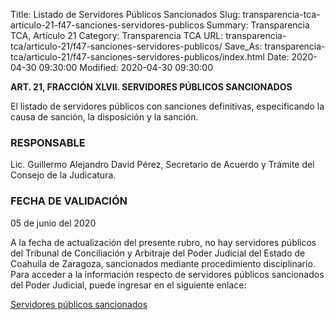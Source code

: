 Title: Listado de Servidores Públicos Sancionados
Slug: transparencia-tca-articulo-21-f47-sanciones-servidores-publicos
Summary: Transparencia TCA, Artículo 21
Category: Transparencia TCA
URL: transparencia-tca/articulo-21/f47-sanciones-servidores-publicos/
Save_As: transparencia-tca/articulo-21/f47-sanciones-servidores-publicos/index.html
Date: 2020-04-30 09:30:00
Modified: 2020-04-30 09:30:00


**ART. 21, FRACCIÓN XLVII. SERVIDORES PÚBLICOS SANCIONADOS**

El listado de servidores públicos con sanciones definitivas, especificando la causa de sanción, la disposición y la sanción.

### RESPONSABLE

Lic. Guillermo Alejandro David Pérez, Secretario de Acuerdo y Trámite del Consejo de la Judicatura.

### FECHA DE VALIDACIÓN

05 de junio del 2020

A la fecha de actualización del presente rubro, no hay servidores públicos del Tribunal de Conciliación y Arbitraje del Poder Judicial del Estado de Coahuila de Zaragoza, sancionados mediante procedimiento disciplinario. Para acceder a la información respecto de servidores públicos sancionados del Poder Judicial, puede ingresar en el siguiente enlace:

[Servidores públicos sancionados](https://www.pjecz.gob.mx/conocenos/estructura/consejo-de-la-judicatura/sanciones-a-servidores-publicos/)


